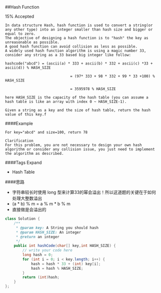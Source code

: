 ##Hash Function

15% Accepted

	In data structure Hash, hash function is used to convert a string(or any other type) into an integer smaller than hash size and bigger or equal to zero.
    The objective of designing a hash function is to "hash" the key as unreasonable as possible.
    A good hash function can avoid collision as less as possible.
    A widely used hash function algorithm is using a magic number 33, consider any string as a 33 based big integer like follow:

	hashcode("abcd") = (ascii(a) * 333 + ascii(b) * 332 + ascii(c) *33 + ascii(d)) % HASH_SIZE

	                              = (97* 333 + 98 * 332 + 99 * 33 +100) % HASH_SIZE

	                              = 3595978 % HASH_SIZE

	here HASH_SIZE is the capacity of the hash table (you can assume a hash table is like an array with index 0 ~ HASH_SIZE-1).

	Given a string as a key and the size of hash table, return the hash value of this key.f



####Example

	For key="abcd" and size=100, return 78

	Clarification
	For this problem, you are not necessary to design your own hash algorithm or consider any collision issue, you just need to implement the algorithm as described.

####Tags Expand
- Hash Table

####思路
- 字符串较长时使用 long 型来计算33的幂会溢出！所以这道题的关键在于如何处理大整数溢出
- (a * b) % m = a % m * b % m
- 直接做是会溢出的

```java
class Solution {
    /**
     * @param key: A String you should hash
     * @param HASH_SIZE: An integer
     * @return an integer
     */
    public int hashCode(char[] key,int HASH_SIZE) {
        // write your code here
        long hash = 0;
        for (int i = 0; i < key.length; i++) {
            hash = hash * 33 + (int) key[i];
            hash = hash % HASH_SIZE;
        }
        return (int)hash;
    }
};

```

